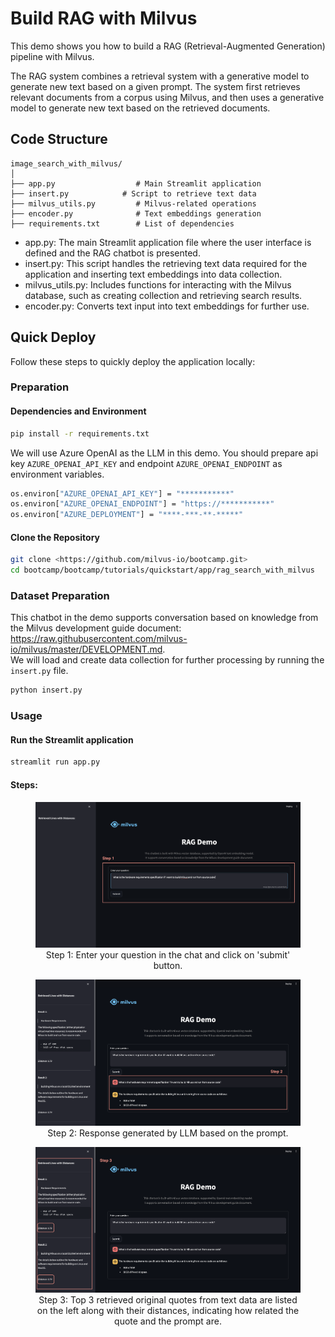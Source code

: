 # Build RAG with Milvus

This demo shows you how to build a RAG (Retrieval-Augmented Generation) pipeline with Milvus.<br>

The RAG system combines a retrieval system with a generative model to generate new text based on a given prompt. The system first retrieves relevant documents from a corpus using Milvus, and then uses a generative model to generate new text based on the retrieved documents.

## Code Structure
```text
image_search_with_milvus/
│
├── app.py                  # Main Streamlit application
├── insert.py            # Script to retrieve text data
├── milvus_utils.py         # Milvus-related operations
├── encoder.py              # Text embeddings generation
├── requirements.txt        # List of dependencies
```

- app.py: The main Streamlit application file where the user interface is defined and the RAG chatbot is presented.
- insert.py: This script handles the retrieving text data required for the application and inserting text embeddings into data collection.
- milvus_utils.py: Includes functions for interacting with the Milvus database, such as creating collection and retrieving search results. 
- encoder.py: Converts text input into text embeddings for further use. 

## Quick Deploy

Follow these steps to quickly deploy the application locally:

### Preparation

#### Dependencies and Environment
```sh
pip install -r requirements.txt
```
We will use Azure OpenAI as the LLM in this demo. You should prepare api key `AZURE_OPENAI_API_KEY` and endpoint `AZURE_OPENAI_ENDPOINT` as environment variables.
```sh
os.environ["AZURE_OPENAI_API_KEY"] = "***********"
os.environ["AZURE_OPENAI_ENDPOINT"] = "https://***********"
os.environ["AZURE_DEPLOYMENT"] = "****-***-**-*****"
```

#### Clone the Repository
```sh
git clone <https://github.com/milvus-io/bootcamp.git>
cd bootcamp/bootcamp/tutorials/quickstart/app/rag_search_with_milvus
```

### Dataset Preparation
This chatbot in the demo supports conversation based on knowledge from the Milvus development guide document: <https://raw.githubusercontent.com/milvus-io/milvus/master/DEVELOPMENT.md>. <br>
We will load and create data collection for further processing by running the `insert.py` file.
```sh
python insert.py
```

### Usage
#### Run the Streamlit application
```sh
streamlit run app.py
```
#### Steps:
<div style="text-align: center;">
  <figure>
    <img src="./pics/step1.png" alt="Description of Image" width="700"/>
    <figcaption>Step 1: Enter your question in the chat and click on 'submit' button.</figcaption>
  </figure>
</div>

<div style="text-align: center;">
  <figure>
    <img src="./pics/step2.png" alt="Description of Image" width="700"/>
    <figcaption>Step 2: Response generated by LLM based on the prompt.</figcaption>
  </figure>
</div>

<div style="text-align: center;">
  <figure>
    <img src="./pics/step3.png" alt="Description of Image" width="700"/>
    <figcaption>Step 3: Top 3 retrieved original quotes from text data are listed on the left along with their distances, indicating how related the quote and the prompt are. </figcaption>
  </figure>
</div>